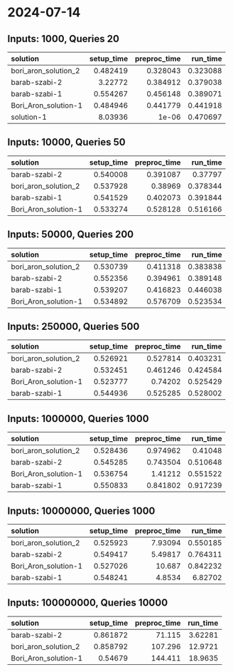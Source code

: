 # 2024-07-14

## Inputs: 1000, Queries 20

| solution             |   setup_time |   preproc_time |   run_time |
|:---------------------|-------------:|---------------:|-----------:|
| bori_aron_solution_2 |     0.482419 |       0.328043 |   0.323088 |
| barab-szabi-2        |     3.22772  |       0.384912 |   0.379038 |
| barab-szabi-1        |     0.554267 |       0.456148 |   0.389071 |
| Bori_Aron_solution-1 |     0.484946 |       0.441779 |   0.441918 |
| solution-1           |     8.03936  |       1e-06    |   0.470697 |

## Inputs: 10000, Queries 50

| solution             |   setup_time |   preproc_time |   run_time |
|:---------------------|-------------:|---------------:|-----------:|
| barab-szabi-2        |     0.540008 |       0.391087 |   0.37797  |
| bori_aron_solution_2 |     0.537928 |       0.38969  |   0.378344 |
| barab-szabi-1        |     0.541529 |       0.402073 |   0.391844 |
| Bori_Aron_solution-1 |     0.533274 |       0.528128 |   0.516166 |

## Inputs: 50000, Queries 200

| solution             |   setup_time |   preproc_time |   run_time |
|:---------------------|-------------:|---------------:|-----------:|
| bori_aron_solution_2 |     0.530739 |       0.411318 |   0.383838 |
| barab-szabi-2        |     0.552356 |       0.394961 |   0.389148 |
| barab-szabi-1        |     0.539207 |       0.416823 |   0.446038 |
| Bori_Aron_solution-1 |     0.534892 |       0.576709 |   0.523534 |

## Inputs: 250000, Queries 500

| solution             |   setup_time |   preproc_time |   run_time |
|:---------------------|-------------:|---------------:|-----------:|
| bori_aron_solution_2 |     0.526921 |       0.527814 |   0.403231 |
| barab-szabi-2        |     0.532451 |       0.461246 |   0.424584 |
| Bori_Aron_solution-1 |     0.523777 |       0.74202  |   0.525429 |
| barab-szabi-1        |     0.544936 |       0.525285 |   0.528002 |

## Inputs: 1000000, Queries 1000

| solution             |   setup_time |   preproc_time |   run_time |
|:---------------------|-------------:|---------------:|-----------:|
| bori_aron_solution_2 |     0.528436 |       0.974962 |   0.41048  |
| barab-szabi-2        |     0.545285 |       0.743504 |   0.510648 |
| Bori_Aron_solution-1 |     0.536754 |       1.41212  |   0.551522 |
| barab-szabi-1        |     0.550833 |       0.841802 |   0.917239 |

## Inputs: 10000000, Queries 1000

| solution             |   setup_time |   preproc_time |   run_time |
|:---------------------|-------------:|---------------:|-----------:|
| bori_aron_solution_2 |     0.525923 |        7.93094 |   0.550185 |
| barab-szabi-2        |     0.549417 |        5.49817 |   0.764311 |
| Bori_Aron_solution-1 |     0.527026 |       10.687   |   0.842232 |
| barab-szabi-1        |     0.548241 |        4.8534  |   6.82702  |

## Inputs: 100000000, Queries 10000

| solution             |   setup_time |   preproc_time |   run_time |
|:---------------------|-------------:|---------------:|-----------:|
| barab-szabi-2        |     0.861872 |         71.115 |    3.62281 |
| bori_aron_solution_2 |     0.858792 |        107.296 |   12.9721  |
| Bori_Aron_solution-1 |     0.54679  |        144.411 |   18.9635  |